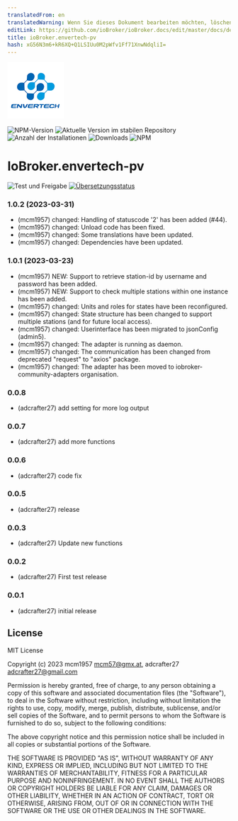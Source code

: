 ```yaml
---
translatedFrom: en
translatedWarning: Wenn Sie dieses Dokument bearbeiten möchten, löschen Sie bitte das Feld "translationsFrom". Andernfalls wird dieses Dokument automatisch erneut übersetzt
editLink: https://github.com/ioBroker/ioBroker.docs/edit/master/docs/de/adapterref/iobroker.envertech-pv/README.md
title: ioBroker.envertech-pv
hash: xG56N3m6+kR6XQ+Q1LSIUu0M2pWfv1Ff71XnwNdqliI=
---
```

![Logo](../../../en/adapterref/iobroker.envertech-pv/admin/envertech-pv.png)

![NPM-Version](https://img.shields.io/npm/v/iobroker.envertech-pv.svg)
![Aktuelle Version im stabilen Repository](https://iobroker.live/badges/envertech-pv-stable.svg)
![Anzahl der Installationen](https://iobroker.live/badges/envertech-pv-installed.svg)
![Downloads](https://img.shields.io/npm/dm/iobroker.envertech-pv.svg)
![NPM](https://nodei.co/npm/iobroker.envertech-pv.png?downloads=true)

# IoBroker.envertech-pv
![Test und Freigabe](https://github.com/iobroker-community-adapters/ioBroker.envertech-pv/workflows/Test%20and%20Release/badge.svg) [![Übersetzungsstatus](https://weblate.iobroker.net/widgets/adapters/-/envertech-pv/svg-badge.svg)](https://weblate.iobroker.net/engage/adapters/?utm_source=widget)

<!-- **Dieser Adapter verwendet Sentry-Bibliotheken, um Ausnahmen und Codefehler automatisch an die Entwickler zu melden.** Weitere Details und Informationen zum Deaktivieren der Fehlerberichterstattung finden Sie unter [Sentry-Plugin-Dokumentation](https://github.com/ioBroker/plugin-sentry#plugin-sentry)! Sentry Reporting wird ab js-controller 3.0 verwendet.
->

## IoBroker.envertech-pv
Mit dem ioBroker.envertech-pv-Adapter können Sie problemlos auf Daten aus [Envertech-Cloud-Service](www.envertecportal.com) zugreifen und diese sammeln. Durch regelmäßige Abfragen des Webdienstes stellt dieser Adapter sicher, dass alle wertvollen Informationen umgehend abgerufen und in leicht zugänglichen Zuständen gespeichert werden.

## Haftungsausschluss
**Alle Produkt- und Firmennamen oder Logos sind Marken™ oder eingetragene® Marken ihrer jeweiligen Inhaber. Deren Nutzung impliziert keinerlei Zugehörigkeit zu oder Billigung durch sie oder verbundene Tochtergesellschaften! Dieses persönliche Projekt wird in der Freizeit gepflegt und hat kein geschäftliches Ziel.** **Envertech® ist eine eingetragene Marke der Zhejiang Envertech Corporation Limited**

## Dokumentation
[**Englische** Dokumentation](docs/en/envertech.md) [**Deutsche** Dokumentation](docs/de/envertech.md)

## Credits
Dieser Adapter wäre ohne die großartige Arbeit von @adcrafter27 (https://github.com/adcrafter27) nicht möglich gewesen, der die REST-API analysiert und dokumentiert hat, die für den Zugriff auf den Envertech-Cloud-Service verwendet wird.

## So melden Sie Probleme und Funktionswünsche
Verwenden Sie dazu im Idealfall GitHub Issues. Die beste Methode erreichen Sie, indem Sie den Adapter auf den Debug-Protokollmodus einstellen (Instanzen -> Expertenmodus -> Spaltenprotokollebene). Rufen Sie dann die Protokolldatei über das ioBroker-Unterverzeichnis „log“ von der Festplatte ab, **nicht** über Admin, wodurch Zeilen abgeschnitten werden. Wenn Sie es lieber vermeiden möchten, es in einer GitHub-Ausgabe bereitzustellen, senden Sie mir eine E-Mail (mcm57@gmx.at). Bitte verweisen Sie auf das entsprechende **GitHub-Problem**, geben Sie einen entsprechenden **beschreibenden Kommentar** ab und fügen Sie gegebenenfalls **Protokollzeitstempel** hinzu.

## Changelog

<!--
    Placeholder for the next version (at the beginning of the line):
    ### **WORK IN PROGRESS**
-->
### 1.0.2 (2023-03-31)

-   (mcm1957) changed: Handling of statuscode '2' has been added (#44).
-   (mcm1957) changed: Unload code has been fixed.
-   (mcm1957) changed: Some translations have been updated.
-   (mcm1957) changed: Dependencies have been updated.

### 1.0.1 (2023-03-23)

-   (mcm1957) NEW: Support to retrieve station-id by username and password has been added.
-   (mcm1957) NEW: Support to check multiple stations within one instance has been added.
-   (mcm1957) changed: Units and roles for states have been reconfigured.
-   (mcm1957) changed: State structure has been changed to support multiple stations (and for future local access).
-   (mcm1957) changed: Userinterface has been migrated to jsonConfig (admin5).
-   (mcm1957) changed: The adapter is running as daemon.
-   (mcm1957) changed: The communication has been changed from deprecated "request" to "axios" package.
-   (mcm1957) changed: The adapter has been moved to iobroker-community-adapters organisation.

### 0.0.8

-   (adcrafter27) add setting for more log output

### 0.0.7

-   (adcrafter27) add more functions

### 0.0.6

-   (adcrafter27) code fix

### 0.0.5

-   (adcrafter27) release

### 0.0.3

-   (adcrafter27) Update new functions

### 0.0.2

-   (adcrafter27) First test release

### 0.0.1

-   (adcrafter27) initial release

## License

MIT License

Copyright (c) 2023 mcm1957 <mcm57@gmx.at>, adcrafter27 <adcrafter27@gmail.com>

Permission is hereby granted, free of charge, to any person obtaining a copy
of this software and associated documentation files (the "Software"), to deal
in the Software without restriction, including without limitation the rights
to use, copy, modify, merge, publish, distribute, sublicense, and/or sell
copies of the Software, and to permit persons to whom the Software is
furnished to do so, subject to the following conditions:

The above copyright notice and this permission notice shall be included in all
copies or substantial portions of the Software.

THE SOFTWARE IS PROVIDED "AS IS", WITHOUT WARRANTY OF ANY KIND, EXPRESS OR
IMPLIED, INCLUDING BUT NOT LIMITED TO THE WARRANTIES OF MERCHANTABILITY,
FITNESS FOR A PARTICULAR PURPOSE AND NONINFRINGEMENT. IN NO EVENT SHALL THE
AUTHORS OR COPYRIGHT HOLDERS BE LIABLE FOR ANY CLAIM, DAMAGES OR OTHER
LIABILITY, WHETHER IN AN ACTION OF CONTRACT, TORT OR OTHERWISE, ARISING FROM,
OUT OF OR IN CONNECTION WITH THE SOFTWARE OR THE USE OR OTHER DEALINGS IN THE
SOFTWARE.